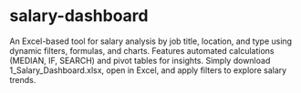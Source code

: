 # salary-dashboard
An Excel-based tool for salary analysis by job title, location, and type using dynamic filters, formulas, and charts. Features automated calculations (MEDIAN, IF, SEARCH) and pivot tables for insights. Simply download 1_Salary_Dashboard.xlsx, open in Excel, and apply filters to explore salary trends.
